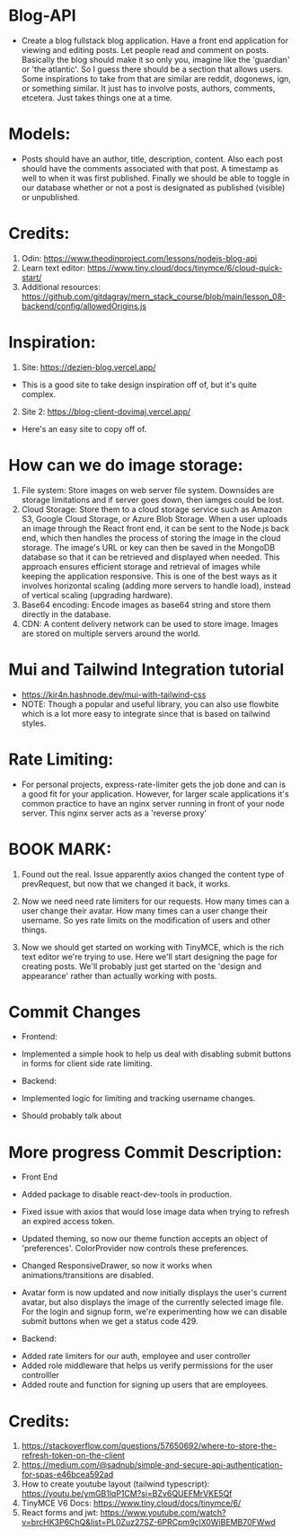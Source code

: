 # Blog-API

- Create a blog fullstack blog application. Have a front end application for viewing and
  editing posts. Let people read and comment on posts. Basically the blog should make it 
  so only you, imagine like the 'guardian' or 'the atlantic'. So I guess there should 
  be a section that allows users. Some inspirations to take from that are similar 
  are reddit, dogonews, ign, or something similar. It just has to involve posts, authors, comments,
  etcetera. Just takes things one at a time.

# Models:
- Posts should have an author, title, description, content. Also 
  each post should have the comments associated with that post.
  A timestamp as well to when it was first published.
  Finally we should be able to toggle in our database whether or 
  not a post is designated as published (visible) or unpublished.

# Credits:

1. Odin: https://www.theodinproject.com/lessons/nodejs-blog-api
2. Learn text editor: https://www.tiny.cloud/docs/tinymce/6/cloud-quick-start/
3. Additional resources: https://github.com/gitdagray/mern_stack_course/blob/main/lesson_08-backend/config/allowedOrigins.js


# Inspiration:
1. Site: https://dezien-blog.vercel.app/
- This is a good site to take design inspiration off of, but it's quite complex.
2. Site 2: https://blog-client-dovimaj.vercel.app/
- Here's an easy site to copy off of.

# How can we do image storage:
1. File system: Store images on web server file system. Downsides are 
  storage limitations and if server goes down, then iamges could be lost.
2. Cloud Storage: Store them to a cloud storage service such as Amazon S3, Google Cloud Storage, or Azure Blob Storage. When a user uploads an image through the React front end, it can be sent to the Node.js back end, which then handles the process of storing the image in the cloud storage. The image's URL or key can then be saved in the MongoDB database so that it can be retrieved and displayed when needed. This approach ensures efficient storage and retrieval of images while keeping the application responsive. This is one of the best ways as it involves horizontal scaling (adding more servers to handle load), instead of vertical scaling (upgrading hardware).
3. Base64 encoding: Encode images as base64 string and store them directly in the database.
4. CDN: A content delivery network can be used to store image. Images are stored on multiple
  servers around the world.


# Mui and Tailwind Integration tutorial
- https://kir4n.hashnode.dev/mui-with-tailwind-css
- NOTE: Though a popular and useful library, you can also use flowbite 
  which is a lot more easy to integrate since that is based on tailwind styles.

# Rate Limiting:
- For personal projects, express-rate-limiter gets the job done and can is a good 
  fit for your application. However, for larger scale applications it's common practice
  to have an nginx server running in front of your node server. This nginx server 
  acts as a 'reverse proxy'

# BOOK MARK:

1. Found out the real. Issue apparently axios changed the content type 
  of prevRequest, but now that we changed it back, it works. 

2. Now we need need rate limiters for our requests. How many times can a user 
  change their avatar. How many times can a user change their username. So
  yes rate limits on the modification of users and other things.

  
  


3. Now we should get started on working with TinyMCE, which is the rich text
  editor we're trying to use. Here we'll start designing the page for 
  creating posts. We'll probably just get started on the 'design and appearance'
  rather than actually working with posts.


# Commit Changes
+ Frontend:
- Implemented a simple hook to help us deal with disabling submit buttons in
  forms for client side rate limiting.

+ Backend:
- Implemented logic for limiting and tracking username changes.

- Should probably talk about 

# More progress Commit Description:

+ Front End
- Added package to disable react-dev-tools in production.
- Fixed issue with axios that would lose image data when trying to 
  refresh an expired access token.
- Updated theming, so now our theme function accepts an object of 'preferences'. 
  ColorProvider now controls these preferences.
- Changed ResponsiveDrawer, so now it works when animations/transitions are disabled.

- Avatar form is now updated and now initially displays the user's current avatar, but
  also displays the image of the currently selected image file. For the login and 
  signup form, we're experimenting how we can disable submit buttons when we get
  a status code 429.


+ Backend: 
- Added rate limiters for our auth, employee and user controller
- Added role middleware that helps us verify permissions for the user controlller
- Added route and function for signing up users that are employees.







# Credits:
1. https://stackoverflow.com/questions/57650692/where-to-store-the-refresh-token-on-the-client
2. https://medium.com/@sadnub/simple-and-secure-api-authentication-for-spas-e46bcea592ad
3. How to create youtube layout (tailwind typescript): https://youtu.be/ymGB1lqP1CM?si=BZv6QUEFMrVKE5Qf
4. TinyMCE V6 Docs: https://www.tiny.cloud/docs/tinymce/6/
5. React forms and jwt: https://www.youtube.com/watch?v=brcHK3P6ChQ&list=PL0Zuz27SZ-6PRCpm9clX0WiBEMB70FWwd
